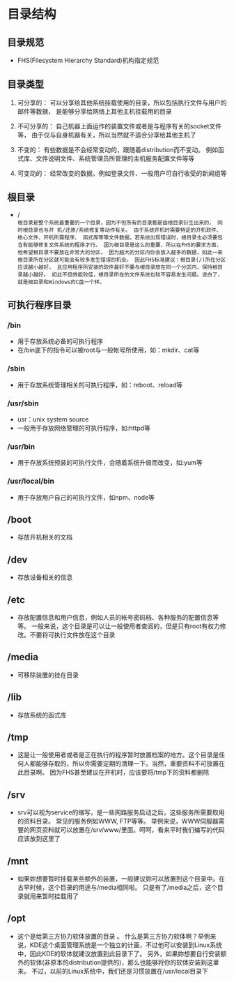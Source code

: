 # 目录结构

## 目录规范
  - FHS(Filesystem Hierarchy Standard)机构指定规范

## 目录类型
  1. 可分享的：
  可以分享给其他系统挂载使用的目录，所以包括执行文件与用户的邮件等数据， 是能够分享给网络上其他主机挂载用的目录

  2. 不可分享的：
  自己机器上面运作的装置文件或者是与程序有关的socket文件等， 由于仅与自身机器有关，所以当然就不适合分享给其他主机了

  3. 不变的：
  有些数据是不会经常变动的，跟随着distribution而不变动。 例如函式库、文件说明文件、系统管理员所管理的主机服务配置文件等等

  4. 可变动的：
  经常改变的数据，例如登录文件、一般用户可自行收受的新闻组等

## 根目录
  - /  
   `根目录是整个系统最重要的一个目录，因为不但所有的目录都是由根目录衍生出来的， 同时根目录也与开
   机/还原/系统修复等动作有关。 由于系统开机时需要特定的开机软件、核心文件、开机所需程序、 函式库等等文件数据，若系统出现错误时，根目录也必须要包含有能够修复文件系统的程序才行。 因为根目录是这么的重要，所以在FHS的要求方面，他希望根目录不要放在非常大的分区， 因为越大的分区内你会放入越多的数据，如此一来根目录所在分区就可能会有较多发生错误的机会。
   因此FHS标准建议：根目录(/)所在分区应该越小越好， 且应用程序所安装的软件最好不要与根目录放在同一个分区内，保持根目录越小越好。 如此不但效能较佳，根目录所在的文件系统也较不容易发生问题。说白了，就是根目录和Windows的C盘一个样。`
## 可执行程序目录
### /bin
  - 用于存放系统必备的可执行程序
  - 在/bin底下的指令可以被root与一般帐号所使用，如：mkdir、cat等

### /sbin
  - 用于存放系统管理相关的可执行程序，如：reboot、reload等

### /usr/sbin
  - usr：unix system source
  - 一般用于存放网络管理的可执行程序，如:httpd等

### /usr/bin
  - 用于存放系统预装的可执行文件，会随着系统升级而改变，如:yum等

### /usr/local/bin
  - 用于存放用户自己的可执行文件，如npm、node等

## /boot
  - 存放开机相关的文档

## /dev
  - 存放设备相关的信息

## /etc
  - 存放配置信息和用户信息，例如人员的帐号密码档、各种服务的配置信息等等。 一般来说，这个目录是可以让一般使用者查阅的，但是只有root有权力修改。不要将可执行文件放在这个目录

## /media
  - 可移除装置的挂在目录

## /lib
  - 存放系统的函式库

## /tmp
  - 这是让一般使用者或者是正在执行的程序暂时放置档案的地方。这个目录是任何人都能够存取的，所以你需要定期的清理一下。当然，重要资料不可放置在此目录啊。 因为FHS甚至建议在开机时，应该要将/tmp下的资料都删除

## /srv
  - srv可以视为service的缩写，是一些网路服务启动之后，这些服务所需要取用的资料目录。 常见的服务例如WWW, FTP等等。 举例来说，WWW伺服器需要的网页资料就可以放置在/srv/www/里面。呵呵，看来平时我们编写的代码应该放到这里了

## /mnt
  - 如果妳想要暂时挂载某些额外的装置，一般建议妳可以放置到这个目录中。在古早时候，这个目录的用途与/media相同啦。 只是有了/media之后，这个目录就用来暂时挂载用了

## /opt
  - 这个是给第三方协力软体放置的目录 。 什么是第三方协力软体啊？举例来说，KDE这个桌面管理系统是一个独立的计画，不过他可以安装到Linux系统中，因此KDE的软体就建议放置到此目录下了。 另外，如果妳想要自行安装额外的软体(非原本的distribution提供的)，那么也能够将你的软体安装到这里来。 不过，以前的Linux系统中，我们还是习惯放置在/usr/local目录下